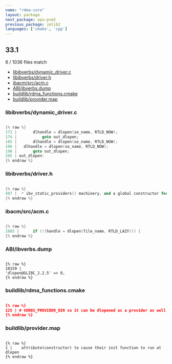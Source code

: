 ```yaml
---
name: "rdma-core"
layout: package
next_package: opa-psm2
previous_package: imlib2
languages: ['cmake', 'cpp']
---
```

## 33.1
6 / 1036 files match

 - [libibverbs/dynamic_driver.c](#libibverbsdynamic_driverc)
 - [libibverbs/driver.h](#libibverbsdriverh)
 - [ibacm/src/acm.c](#ibacmsrcacmc)
 - [ABI/ibverbs.dump](#abiibverbsdump)
 - [buildlib/rdma_functions.cmake](#buildlibrdma_functionscmake)
 - [buildlib/provider.map](#buildlibprovidermap)

### libibverbs/dynamic_driver.c

```cpp

{% raw %}
172 | 		dlhandle = dlopen(so_name, RTLD_NOW);
174 | 			goto out_dlopen;
185 | 		dlhandle = dlopen(so_name, RTLD_NOW);
196 | 	dlhandle = dlopen(so_name, RTLD_NOW);
198 | 		goto out_dlopen;
205 | out_dlopen:
{% endraw %}

```
### libibverbs/driver.h

```cpp

{% raw %}
407 |  * ibv_static_providers() machinery, and a global constructor for the dlopen
{% endraw %}

```
### ibacm/src/acm.c

```cpp

{% raw %}
2885 | 		if (!(handle = dlopen(file_name, RTLD_LAZY))) {
{% endraw %}

```
### ABI/ibverbs.dump

```

{% raw %}
18159 |                                                                  'dlopen@GLIBC_2.2.5' => 0,
{% endraw %}

```
### buildlib/rdma_functions.cmake

```cmake

{% raw %}
125 | # VERBS_PROVIDER_DIR so it can be dlopened as a provider as well.
{% endraw %}

```
### buildlib/provider.map

```

{% raw %}
1 |    attribute(constructor) to cause their init function to run at dlopen
{% endraw %}

```